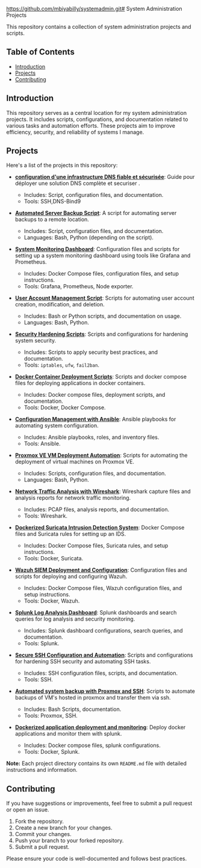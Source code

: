 https://github.com/mbiyabilly/systemadmin.git# System Administration Projects

This repository contains a collection of system administration projects and scripts.

## Table of Contents

* [Introduction](#introduction)
* [Projects](#projects)
* [Contributing](#contributing)

## Introduction

This repository serves as a central location for my system administration projects. It includes scripts, configurations, and documentation related to various tasks and automation efforts. These projects aim to improve efficiency, security, and reliability of systems I manage.

## Projects

Here's a list of the projects in this repository:

* **[configuration d'une infrastructure DNS fiable et sécurisée](projects/DNS-bind9/README.md)**: Guide pour déployer une solution DNS complète et securiser .
    * Includes: Script, configuration files, and documentation.
    * Tools: SSH,DNS-Bind9













* **[Automated Server Backup Script](projects/backup-script/README.md)**: A script for automating server backups to a remote location.
    * Includes: Script, configuration files, and documentation.
    * Languages: Bash, Python (depending on the script).
* **[System Monitoring Dashboard](projects/monitoring-dashboard/README.md)**: Configuration files and scripts for setting up a system monitoring dashboard using tools like Grafana and Prometheus.
    * Includes: Docker Compose files, configuration files, and setup instructions.
    * Tools: Grafana, Prometheus, Node exporter.
* **[User Account Management Script](projects/user-management/README.md)**: Scripts for automating user account creation, modification, and deletion.
    * Includes: Bash or Python scripts, and documentation on usage.
    * Languages: Bash, Python.
* **[Security Hardening Scripts](projects/security-hardening/README.md)**: Scripts and configurations for hardening system security.
    * Includes: Scripts to apply security best practices, and documentation.
    * Tools: `iptables`, `ufw`, `fail2ban`.
* **[Docker Container Deployment Scripts](projects/docker-deployments/README.md)**: Scripts and docker compose files for deploying applications in docker containers.
    * Includes: Docker compose files, deployment scripts, and documentation.
    * Tools: Docker, Docker Compose.
* **[Configuration Management with Ansible](projects/ansible-playbooks/README.md)**: Ansible playbooks for automating system configuration.
    * Includes: Ansible playbooks, roles, and inventory files.
    * Tools: Ansible.
* **[Proxmox VE VM Deployment Automation](projects/proxmox-vm-deploy/README.md)**: Scripts for automating the deployment of virtual machines on Proxmox VE.
    * Includes: Scripts, configuration files, and documentation.
    * Languages: Bash, Python.
* **[Network Traffic Analysis with Wireshark](projects/wireshark-analysis/README.md)**: Wireshark capture files and analysis reports for network traffic monitoring.
    * Includes: PCAP files, analysis reports, and documentation.
    * Tools: Wireshark.
* **[Dockerized Suricata Intrusion Detection System](projects/docker-suricata/README.md)**: Docker Compose files and Suricata rules for setting up an IDS.
    * Includes: Docker Compose files, Suricata rules, and setup instructions.
    * Tools: Docker, Suricata.
* **[Wazuh SIEM Deployment and Configuration](projects/wazuh-siem/README.md)**: Configuration files and scripts for deploying and configuring Wazuh.
    * Includes: Docker Compose files, Wazuh configuration files, and setup instructions.
    * Tools: Docker, Wazuh.
* **[Splunk Log Analysis Dashboard](projects/splunk-dashboard/README.md)**: Splunk dashboards and search queries for log analysis and security monitoring.
    * Includes: Splunk dashboard configurations, search queries, and documentation.
    * Tools: Splunk.
* **[Secure SSH Configuration and Automation](projects/secure-ssh/README.md)**: Scripts and configurations for hardening SSH security and automating SSH tasks.
    * Includes: SSH configuration files, scripts, and documentation.
    * Tools: SSH.
* **[Automated system backup with Proxmox and SSH](projects/proxmox-backup/README.md)**: Scripts to automate backups of VM's hosted in proxmox and transfer them via ssh.
    * Includes: Bash Scripts, documentation.
    * Tools: Proxmox, SSH.
* **[Dockerized application deployment and monitoring](projects/docker-app-monitoring/README.md)**: Deploy docker applications and monitor them with splunk.
    * Includes: Docker compose files, splunk configurations.
    * Tools: Docker, Splunk.
    
**Note:** Each project directory contains its own `README.md` file with detailed instructions and information.

## Contributing

If you have suggestions or improvements, feel free to submit a pull request or open an issue.

1.  Fork the repository.
2.  Create a new branch for your changes.
3.  Commit your changes.
4.  Push your branch to your forked repository.
5.  Submit a pull request.

Please ensure your code is well-documented and follows best practices.
